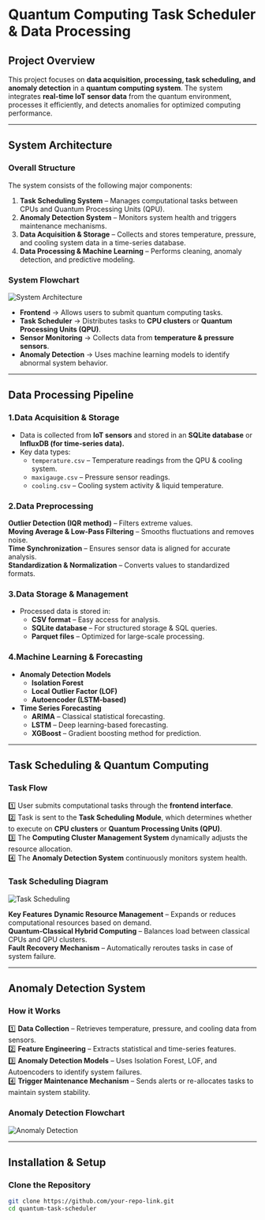 # Quantum Computing Task Scheduler & Data Processing

## Project Overview
This project focuses on **data acquisition, processing, task scheduling, and anomaly detection** in a **quantum computing system**. The system integrates **real-time IoT sensor data** from the quantum environment, processes it efficiently, and detects anomalies for optimized computing performance.

---

## System Architecture
### **Overall Structure**
The system consists of the following major components:
1. **Task Scheduling System** – Manages computational tasks between CPUs and Quantum Processing Units (QPU).  
2. **Anomaly Detection System** – Monitors system health and triggers maintenance mechanisms.  
3. **Data Acquisition & Storage** – Collects and stores temperature, pressure, and cooling system data in a time-series database.  
4. **Data Processing & Machine Learning** – Performs cleaning, anomaly detection, and predictive modeling.

### **System Flowchart**
![System Architecture](docs/system_architecture.png)

- **Frontend** → Allows users to submit quantum computing tasks.
- **Task Scheduler** → Distributes tasks to **CPU clusters** or **Quantum Processing Units (QPU)**.
- **Sensor Monitoring** → Collects data from **temperature & pressure sensors**.
- **Anomaly Detection** → Uses machine learning models to identify abnormal system behavior.

---

## Data Processing Pipeline
### **1.Data Acquisition & Storage**
- Data is collected from **IoT sensors** and stored in an **SQLite database** or **InfluxDB (for time-series data).**
- Key data types:
  - `temperature.csv` – Temperature readings from the QPU & cooling system.
  - `maxigauge.csv` – Pressure sensor readings.
  - `cooling.csv` – Cooling system activity & liquid temperature.

### **2.Data Preprocessing**
  **Outlier Detection (IQR method)** – Filters extreme values.  
  **Moving Average & Low-Pass Filtering** – Smooths fluctuations and removes noise.  
  **Time Synchronization** – Ensures sensor data is aligned for accurate analysis.  
  **Standardization & Normalization** – Converts values to standardized formats.  

### **3.Data Storage & Management**
- Processed data is stored in:
  - **CSV format** – Easy access for analysis.
  - **SQLite database** – For structured storage & SQL queries.
  - **Parquet files** – Optimized for large-scale processing.

### **4.Machine Learning & Forecasting**
- **Anomaly Detection Models**
  - **Isolation Forest**
  - **Local Outlier Factor (LOF)**
  - **Autoencoder (LSTM-based)**
- **Time Series Forecasting**
  - **ARIMA** – Classical statistical forecasting.
  - **LSTM** – Deep learning-based forecasting.
  - **XGBoost** – Gradient boosting method for prediction.

---

## Task Scheduling & Quantum Computing
### **Task Flow**
1️⃣ User submits computational tasks through the **frontend interface**.  
2️⃣ Task is sent to the **Task Scheduling Module**, which determines whether to execute on **CPU clusters** or **Quantum Processing Units (QPU)**.  
3️⃣ The **Computing Cluster Management System** dynamically adjusts the resource allocation.  
4️⃣ The **Anomaly Detection System** continuously monitors system health.  

### **Task Scheduling Diagram**
![Task Scheduling](docs/task_scheduling.png)

**Key Features**
  **Dynamic Resource Management** – Expands or reduces computational resources based on demand.  
  **Quantum-Classical Hybrid Computing** – Balances load between classical CPUs and QPU clusters.  
  **Fault Recovery Mechanism** – Automatically reroutes tasks in case of system failure.  

---

## Anomaly Detection System
### **How it Works**
1️⃣ **Data Collection** – Retrieves temperature, pressure, and cooling data from sensors.  
2️⃣ **Feature Engineering** – Extracts statistical and time-series features.  
3️⃣ **Anomaly Detection Models** – Uses Isolation Forest, LOF, and Autoencoders to identify system failures.  
4️⃣ **Trigger Maintenance Mechanism** – Sends alerts or re-allocates tasks to maintain system stability.  

### **Anomaly Detection Flowchart**
![Anomaly Detection](docs/anomaly_detection.png)

---

## Installation & Setup
### **Clone the Repository**
```bash
git clone https://github.com/your-repo-link.git
cd quantum-task-scheduler
